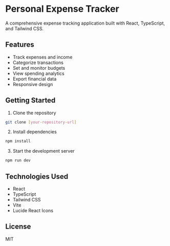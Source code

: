 # Personal Expense Tracker

A comprehensive expense tracking application built with React, TypeScript, and Tailwind CSS.

## Features

- Track expenses and income
- Categorize transactions
- Set and monitor budgets
- View spending analytics
- Export financial data
- Responsive design

## Getting Started

1. Clone the repository
```bash
git clone [your-repository-url]
```

2. Install dependencies
```bash
npm install
```

3. Start the development server
```bash
npm run dev
```

## Technologies Used

- React
- TypeScript
- Tailwind CSS
- Vite
- Lucide React Icons

## License

MIT